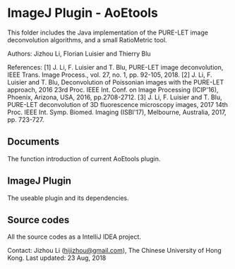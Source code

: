 ImageJ Plugin - AoEtools
=============
This folder includes the Java implementation of the PURE-LET image deconvolution algorithms, and a small RatioMetric tool.

Authors: Jizhou Li, Florian Luisier and Thierry Blu

References:
    [1] J. Li, F. Luisier and T. Blu, PURE-LET image deconvolution, IEEE Trans. Image Process., 
        vol. 27, no. 1, pp. 92-105, 2018.
    [2] J. Li, F. Luisier and T. Blu, Deconvolution of Poissonian images with the PURE-LET approach, 
        2016 23rd Proc. IEEE Int. Conf. on Image Processing (ICIP'16), Phoenix, Arizona, USA, 2016, pp.2708-2712.
    [3] J. Li, F. Luisier and T. Blu, PURE-LET deconvolution of 3D fluorescence microscopy images, 
        2017 14th Proc. IEEE Int. Symp. Biomed. Imaging (ISBI'17), Melbourne, Australia, 2017, pp. 723-727.
   
Documents
-----------
The function introduction of current AoEtools plugin.

ImageJ Plugin
-----------
The useable plugin and its dependencies.

Source codes
-----------
All the source codes as a IntelliJ IDEA project.

Contact: Jizhou Li (hijizhou@gmail.com), The Chinese University of Hong Kong.
Last updated: 23 Aug, 2018